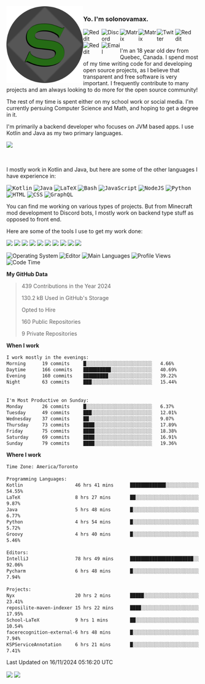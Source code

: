 <img align="left" alt="Avatar" width="200px" src="https://raw.githubusercontent.com/solonovamax/solonovamax/main/solonovamax-circle.png" />

### Yo. I'm solonovamax.

<a href="https://gitlab.com/solonovamax">
    <img align="left" alt="Reddit" width="48px" src="https://img.icons8.com/color/2x/gitlab.png">
</a>

<a href="https://discord.solonovamax.gay">
    <img align="left" alt="Discord" width="48px" src="https://img.icons8.com/color/2x/discord-logo.png">
</a>

<a href="https://matrix.to/#/@solonovamax:matrix.org?#gh-light-mode-only">
    <img align="left" alt="Matrix" width="48px" src="https://img.icons8.com/000000/material/2x/matrix-logo.png">
</a>
<a href="https://matrix.to/#/@solonovamax:matrix.org?#gh-dark-mode-only">
    <img align="left" alt="Matrix" width="48px" src="https://img.icons8.com/FFFFFF/material/2x/matrix-logo.png">
</a>

<a href="https://twitter.com/solonovamax">
    <img align="left" alt="Twitter" width="48px" src="https://img.icons8.com/color/2x/twitter.png">
</a>

<!-- <a href="https://twitch.tv/solonovamax">
    <img align="left" alt="Twitch" width="48px" src="https://img.icons8.com/color/2x/twitch.png">
</a> -->

<a href="https://reddit.com/u/solonovamax">
    <img align="left" alt="Reddit" width="48px" src="https://img.icons8.com/color/2x/reddit.png">
</a>

<a href="https://www.youtube.com/channel/UCTxCeyGu41WfEBT8mXpjHMA">
    <img align="left" alt="Reddit" width="48px" src="https://img.icons8.com/color/2x/youtube.png">
</a>

<a href="mailto:solonovamax@12oclockpoint.com">
    <img align="left" alt="Email" width="48px" src="https://img.icons8.com/fluency/2x/mail.png">
</a>

<!-- <a href="https://open.spotify.com/user/solonovamax">
    <img align="left" alt="Spotify" width="48px" src="https://img.icons8.com/color/2x/spotify.png">
</a> -->

<br/>
<br/>

I'm an 18 year old dev from Quebec, Canada.
I spend most of my time writing code for and developing open source projects, as I believe that transparent and free software is very important.
I frequently contribute to many projects and am always looking to do more for the open source community!

The rest of my time is spent either on my school work or social media. I'm currently persuing Computer Science and Math, and hoping to get a degree in it.

I'm primarily a backend developer who focuses on JVM based apps. I use Kotlin and Java as my two primary languages.


<a href="https://github.com/ryo-ma/github-profile-trophy"><img src="https://github-profile-trophy.vercel.app/?username=solonovamax&margin-w=15&row=1"/></a> 

<br/>

I mostly work in Kotlin and Java, but here are some of the other languages I have experience in:

<kbd><img height="32" alt="Kotlin" src="https://img.icons8.com/color/1x/kotlin.png"></kbd>
<kbd><img height="32" alt="Java" src="https://img.icons8.com/color/1x/java-coffee-cup-logo.png"></kbd>
<kbd><img height="32" alt="LaTeX" src="https://img.icons8.com/color/1x/latex.png"></kbd>
<kbd><img height="32" alt="Bash" src="https://img.icons8.com/color/1x/console.png"></kbd>
<kbd><img height="32" alt="JavaScript" src="https://img.icons8.com/color/1x/javascript.png"></kbd>
<kbd><img height="32" alt="NodeJS" src="https://img.icons8.com/color/1x/nodejs.png"></kbd>
<kbd><img height="32" alt="Python" src="https://img.icons8.com/color/1x/python.png"></kbd>
<kbd><img height="32" alt="HTML" src="https://img.icons8.com/color/1x/html-5.png"></kbd>
<kbd><img height="32" alt="CSS" src="https://img.icons8.com/color/1x/css3.png"></kbd>
<kbd><img height="32" alt="GraphQL" src="https://img.icons8.com/color/1x/graphql.png"></kbd>

You can find me working on various types of projects.
But from Minecraft mod development to Discord bots, I mostly work on backend type stuff as opposed to front end.

Here are some of the tools I use to get my work done:

<kbd><img height="32" src="https://img.icons8.com/color/2x/intellij-idea.png"></kbd>
<kbd><img height="32" src="https://img.icons8.com/color/2x/linux.png"></kbd>
<kbd><img height="32" src="https://img.icons8.com/fluent/2x/console.png"></kbd>
<kbd><img height="32" src="https://img.icons8.com/color/2x/open-source.png"></kbd>
<kbd><img height="32" src="https://img.icons8.com/color/2x/git.png"></kbd>
<kbd><img height="32" src="https://img.icons8.com/color/2x/docker.png"></kbd>
<kbd><img height="32" src="https://img.icons8.com/color/2x/mongodb.png"></kbd>
<kbd><img height="32" src="https://img.icons8.com/color/2x/nginx.png"></kbd>
<a href="?#gh-light-mode-only"><kbd><img height="32" src="https://img.icons8.com/metro/2x/mysql.png"></kbd></a>
<a href="?#gh-dark-mode-only"><kbd><img height="32" src="https://img.icons8.com/FFFFFF/metro/2x/mysql.png"></kbd></a>

![Operating System](https://img.shields.io/badge/OS-Arch%20Linux-informational?style=for-the-badge&logo=Arch%20Linux&logoColor=white&color=007ec6)
![Editor](https://img.shields.io/badge/Editor-IntelliJ%20Idea-informational?style=for-the-badge&logo=IntelliJ%20Idea&logoColor=white&color=007ec6)
![Main Languages](https://img.shields.io/badge/Main%20Languages-Java%20%26%20Kotlin-informational?style=for-the-badge&logo=Java&logoColor=white&color=007ec6)
![Profile Views](https://komarev.com/ghpvc/?username=solonovamax&color=blue&style=for-the-badge)
![Code Time](https://img.shields.io/endpoint?url=https://wakapi.solonovamax.gay/api/compat/shields/v1/solonovamax/interval:all_time&label=Code%20Time&style=for-the-badge&color=blue)

<!--START_SECTION:waka-->
**My GitHub Data**

> 439 Contributions in the Year 2024
> 
> 130.2 kB Used in GitHub's Storage
> 
> Opted to Hire
> 
> 160 Public Repositories
> 
> 9 Private Repositories
> 
**When I work** 

```text
I work mostly in the evenings: 
Morning      19 commits     █░░░░░░░░░░░░░░░░░░░░░░░░   4.66% 
Daytime      166 commits    ██████████░░░░░░░░░░░░░░░   40.69% 
Evening      160 commits    █████████░░░░░░░░░░░░░░░░   39.22% 
Night        63 commits     ███░░░░░░░░░░░░░░░░░░░░░░   15.44%


I'm Most Productive on Sunday: 
Monday       26 commits     █░░░░░░░░░░░░░░░░░░░░░░░░   6.37% 
Tuesday      49 commits     ███░░░░░░░░░░░░░░░░░░░░░░   12.01% 
Wednesday    37 commits     ██░░░░░░░░░░░░░░░░░░░░░░░   9.07% 
Thursday     73 commits     ████░░░░░░░░░░░░░░░░░░░░░   17.89% 
Friday       75 commits     ████░░░░░░░░░░░░░░░░░░░░░   18.38% 
Saturday     69 commits     ████░░░░░░░░░░░░░░░░░░░░░   16.91% 
Sunday       79 commits     ████░░░░░░░░░░░░░░░░░░░░░   19.36%

```


**Where I work** 

```text
Time Zone: America/Toronto

Programming Languages: 
Kotlin                   46 hrs 41 mins      █████████████░░░░░░░░░░░░   54.55% 
LaTeX                    8 hrs 27 mins       ██░░░░░░░░░░░░░░░░░░░░░░░   9.87% 
Java                     5 hrs 48 mins       █░░░░░░░░░░░░░░░░░░░░░░░░   6.77% 
Python                   4 hrs 54 mins       █░░░░░░░░░░░░░░░░░░░░░░░░   5.72% 
Groovy                   4 hrs 40 mins       █░░░░░░░░░░░░░░░░░░░░░░░░   5.46%

Editors: 
IntelliJ                 78 hrs 49 mins      ███████████████████████░░   92.06% 
Pycharm                  6 hrs 48 mins       █░░░░░░░░░░░░░░░░░░░░░░░░   7.94%

Projects: 
Nyx                      20 hrs 2 mins       █████░░░░░░░░░░░░░░░░░░░░   23.41% 
reposilite-maven-indexer 15 hrs 22 mins      ████░░░░░░░░░░░░░░░░░░░░░   17.95% 
School-LaTeX             9 hrs 1 mins        ██░░░░░░░░░░░░░░░░░░░░░░░   10.54% 
facerecognition-external-6 hrs 48 mins       █░░░░░░░░░░░░░░░░░░░░░░░░   7.94% 
KSPServiceAnnotation     6 hrs 21 mins       █░░░░░░░░░░░░░░░░░░░░░░░░   7.41%

```


 Last Updated on 16/11/2024 05:16:20 UTC
<!--END_SECTION:waka-->

<div style="white-space:nowrap;width:100%;position: relative;display: inline-block">
<img align="center" src="https://github-readme-stats.vercel.app/api?username=solonovamax&custom_title=solonovamax%27s%20Github%20Stats&langs_count=5&include_all_commits=true&count_private=true&show_icons=true&theme=github_dark"/>
<img align="center" src="https://github-readme-stats.vercel.app/api/wakatime?api_domain=wakapi.dev&username=solonovamax&range=last_30_days&custom_title=solonovamax%27s+Primary+Languages+%28Last+Month%29&langs_count=10&show_icons=true&theme=github_dark"/>
</div>
